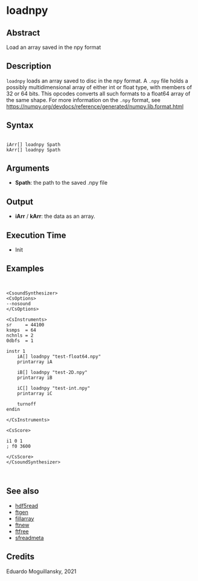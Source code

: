 # loadnpy

## Abstract

Load an array saved in the npy format

## Description

``loadnpy`` loads an array saved to disc in the npy format. A `.npy`
file holds a possibly multidimensional array of either int or float
type, with members of 32 or 64 bits. This opcodes converts all such
formats to a float64 array of the same shape. For more information on
the `.npy` format, see
<https://numpy.org/devdocs/reference/generated/numpy.lib.format.html>

## Syntax


```csound

iArr[] loadnpy Spath
kArr[] loadnpy Spath

```
    
## Arguments

* **Spath**: the path to the saved .npy file

## Output

* **iArr** / **kArr**: the data as an array.

## Execution Time

* Init 

## Examples

```csound


<CsoundSynthesizer>
<CsOptions>
--nosound
</CsOptions>

<CsInstruments>
sr     = 44100
ksmps  = 64
nchnls = 2
0dbfs  = 1

instr 1
    iA[] loadnpy "test-float64.npy"
    printarray iA

    iB[] loadnpy "test-2D.npy"
    printarray iB

    iC[] loadnpy "test-int.npy"
    printarray iC
    
    turnoff
endin

</CsInstruments>

<CsScore>

i1 0 1
; f0 3600

</CsScore>
</CsoundSynthesizer>



```


## See also

* [hdf5read](http://www.csound.com/docs/manual/hdf5read.html)
* [ftgen](http://www.csound.com/docs/manual/ftgen.html)
* [fillarray](http://www.csound.com/docs/manual/fillarray.html)
* [ftnew](ftnew.md)
* [ftfree](http://www.csound.com/docs/manual/ftfree.html)
* [sfreadmeta](sfreadmeta.md)


## Credits

Eduardo Moguillansky, 2021
